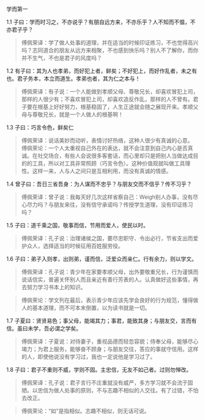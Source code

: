 学而第一

1.1 子曰：学而时习之，不亦说乎？有朋自远方来，不亦乐乎？人不知而不愠，不亦君子乎？

> 傅佩荣译：学了做人处事的道理，并在适当的时候印证练习，不也觉得高兴吗？志同道合的朋友从远方来相聚，不也感到快乐吗？别人不了解你，而你并不生气，不也是君子的风度吗？

1.2 有子曰：其为人也孝弟，而好犯上者，鲜矣；不好犯上，而好作乱者，未之有也。君子务本，本立而道生。孝弟也者，其为仁之本与！

> 傅佩荣译：有子说：一个人能做到孝顺父母、尊敬兄长，却喜欢冒犯上司，那样的人很少有；不喜欢冒犯上司，却喜欢造反作乱，那样的人不曾有。君子要在根基上好好努力，根基稳固了，人生正途就会随之展现开来。孝顺父母与尊敬兄长，就是一个人做人的根基啊！

1.3 子曰：巧言令色，鲜矣仁

> 傅佩荣译：说话美妙而动听，表情讨好热络，这种人很少有真诚的心意。
> 傅佩荣论：一个人太重视自己外在的表达，就不会注意到自己内心是否真诚。在社交场合，有些人会说很多客套话，而心里却只是把别人当做达成目的的工具，所以对工具非常照顾（巧言令色）。这种价值观就叫做工具理性。这样一来，人与人之间只是互相利用，而没有真诚的情感。

1.4 曾子曰：吾日三省吾身：为人谋而不忠乎？与朋友交而不信乎？传不习乎？

> 傅佩荣译：曾子说：我每天好几次这样省察自己：Weigh别人办事，没有尽心尽力吗？与朋友来往，没有信守承诺吗？传授学生道理，没有印证练习吗？

1.5 子曰：道千乘之国，敬事而信，节用而爱人，使民以时。

> 傅佩荣译：孔子说：治理诸侯之国，要尽忠职守、令出必行，节省支出而爱护众人，选择适当的时候征用百姓服劳役。

1.6 子曰：弟子入则孝，出则弟，谨而信，泛爱众而亲仁。行有余力，则以学文。

> 傅佩荣译：孔子说：青少年在家要孝顺父母，出外要敬重兄长，行为谨慎而说话信实，普遍关怀别人而且亲近有善行芳表的人。认真做好这些事情，再去努力学习书本上的知识。

> 傅佩荣论：学文列在最后，表示青少年应该先学会良好的行为规范，懂得做人的基本道理，而不可本末倒置，以为读书就是一切。

1.7 子夏曰：贤贤易色；事父母，能竭其力；事君，能致其身；与朋友交，言而有信。虽曰未学，吾必谓之学矣。

> 傅佩荣译：子夏说：对待妻子，重视品德而轻忽容貌；侍奉父母，能够尽心竭力；为君上服务，能够奋不顾身；与朋友交往，答应的事就守信用。这样的人，即使他说没有学习过，我也一定说他是学习过了。

1.8 子曰：君子不重则不威，学则不固。主忠信，无友不如己者。过则勿惮改。

> 傅佩荣译：孔子说：君子言行不庄重就没有威严，多方学习就不会流于固陋。以忠信为做人处事的原则，不与志趣不相似的人交往。有了过错，不怕去改正。

> 傅佩荣论：“如”是指相似。志趣不相似，则无话可说。

